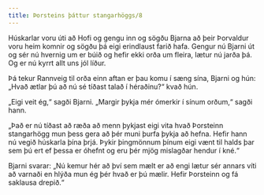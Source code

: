 ```yaml
---
title: Þorsteins þáttur stangarhöggs/8
---
```


<Book>
Húskarlar voru úti að Hofi og gengu inn og sögðu Bjarna að þeir Þorvaldur voru heim komnir og sögðu þá eigi erindlaust farið hafa. Gengur nú Bjarni út og sér nú hvernig um er búið og hefir ekki orða um fleira, lætur nú jarða þá. Og er nú kyrrt allt uns jól líður.

Þá tekur Rannveig til orða einn aftan er þau komu í sæng sína, Bjarni og hún: „Hvað ætlar þú að nú sé tíðast talað í héraðinu?“ kvað hún.

„Eigi veit ég,“ sagði Bjarni. „Margir þykja mér ómerkir í sínum orðum,“ sagði hann.

„Það er nú tíðast að ræða að menn þykjast eigi vita hvað Þorsteinn stangarhögg mun þess gera að þér muni þurfa þykja að hefna. Hefir hann nú vegið húskarla þína þrjá. Þykir þingmönnum þínum eigi vænt til halds þar sem þú ert ef þessa er óhefnt og eru þér mjög mislagðar hendur í kné.“

Bjarni svarar: „Nú kemur hér að því sem mælt er að engi lætur sér annars víti að varnaði en hlýða mun ég þér hvað er þú mælir. Hefir Þorsteinn og fá saklausa drepið.“

</Book>